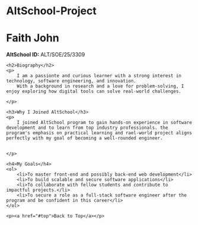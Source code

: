 # AltSchool-Project

<!DOCTYPE html>
<html lang="en">
<head>
    <meta charset="UTF-8">
    <meta name="viewport" content="width=device-width, initial-scale=1.0">
    <title>My AltSchool Profile</title>
</head>
<body id="top">
    <h1>Faith John</h1>
    <p><strong>AltSchool ID:</strong> ALT/SOE/25/3309</p>

    <h2>Biography</h2>
    <p>
        I am a passionte and curious learner with a strong interest in technology, software engineering, and innovation.
        With a background in research and a love for problem-solving, I enjoy exploring how digital tools can solve real-world challenges.

    </p>

    <h3>Why I Joined AltSchool</h3>
    <p>
        I joined AltSchool program to gain hands-on experience in software development and to learn from top industry professionals. the program's emphasis on practical learning and rael-world project aligns perfectly with my goal of becoming a well-rounded engineer.


    </p>
    
    <h4>My Goals</h4>
    <ol>
        <li>To master front-end and possibly back-end web development</li>
        <li>To build scalable and secure software applications</li>
        <li>To collaborate with fellow students and contribute to impactful projects.</li>
        <li>To secure a role as a full-stack software engineer after the program and be confident in this career</li>
    </ol>
    
    <p><a href="#top">Back to Top</a></p>
    
</body>
</html>
